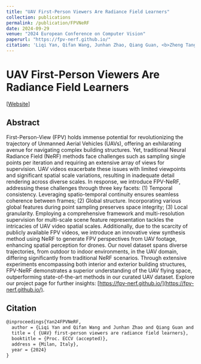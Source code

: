 ```yaml
---
title: "UAV First-Person Viewers Are Radiance Field Learners"
collection: publications
permalink: /publication/FPVNeRF
date: 2024-09-29
venue: "2024 European Conference on Computer Vision"
paperurl: "https://fpv-nerf.github.io/"
citation: 'Liqi Yan, Qifan Wang, Junhan Zhao, Qiang Guan, <b>Zheng Tang</b>, Jianhui Zhang and Dongfang Liu. "UAV First-Person Viewers Are Radiance Field Learners". <i>Proceedings of 2024 European Conference on Computer Vision (ECCV 2024)</i>. 2024.'
---
```


# UAV First-Person Viewers Are Radiance Field Learners

[<a href="https://fpv-nerf.github.io/">Website</a>]

## Abstract
First-Person-View (FPV) holds immense potential for revolutionizing the trajectory of Unmanned Aerial Vehicles (UAVs), offering an exhilarating avenue for navigating complex building structures. Yet, traditional Neural Radiance Field (NeRF) methods face challenges such as sampling single points per iteration and requiring an extensive array of views for supervision. UAV videos exacerbate these issues with limited viewpoints and significant spatial scale variations, resulting in inadequate detail rendering across diverse scales. In response, we introduce FPV-NeRF, addressing these challenges through three key facets: (1) Temporal consistency. Leveraging spatio-temporal continuity ensures seamless coherence between frames; (2) Global structure. Incorporating various global features during point sampling preserves space integrity; (3) Local granularity. Employing a comprehensive framework and multi-resolution supervision for multi-scale scene feature representation tackles the intricacies of UAV video spatial scales. Additionally, due to the scarcity of publicly available FPV videos, we introduce an innovative view synthesis method using NeRF to generate FPV perspectives from UAV footage, enhancing spatial perception for drones. Our novel dataset spans diverse trajectories, from outdoor to indoor environments, in the UAV domain, differing significantly from traditional NeRF scenarios. Through extensive experiments encompassing both interior and exterior building structures, FPV-NeRF demonstrates a superior understanding of the UAV flying space, outperforming state-of-the-art methods in our curated UAV dataset. Explore our project page for further insights: [https://fpv-nerf.github.io/](https://fpv-nerf.github.io/).

## Citation
```latex
@inproceedings{Yan24FPVNeRF,
  author = {Liqi Yan and Qifan Wang and Junhan Zhao and Qiang Guan and Zheng Tang and Jianhui Zhang and Dongfang Liu},
  title = { {UAV} first-person viewers are radiance field learners},
  booktitle = {Proc. ECCV (accepted)},
  address = {Milan, Italy},
  year = {2024}
}
